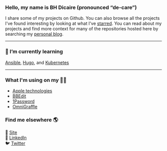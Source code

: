 ### Hello, my name is BH Dicaire (pronounced “de-care”)
I share some of my projects on Github. You can also browse all the projects I've found interesting by looking at what I've [starred](https://github.com/BHDicaire?tab=stars). You can read about my projects and find more context for many of the repositories hosted here by searching my [personal blog](https://BHDicaire.com/en/projects). 

---
### 🌱 I’m currently learning

[Ansible](https://github.com/ansible/ansible), [Hugo](https://github.com/gohugoio/hugo), and [Kubernetes](https://github.com/kubernetes/kubernetes)

---
### What I'm using on my 👨‍💻

* [Apple technologies](https://github.com/apple)
* [BBEdit](https://www.barebones.com/products/bbedit/)
* [1Password](1Password.com)
* [OmniGraffle](https://www.omnigroup.com/omnigraffle)

### Find me elsewhere 🌎

🚀 [Site](https://BHDicaire.com) <br>
💼 [LinkedIn](https://www.linkedin.com/in/bhdicaire)<br>
🐦 [Twitter](https://twitter.com/BHDicaire)
